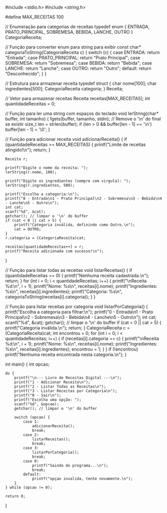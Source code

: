 #include <stdio.h>
#include <string.h>

#define MAX_RECEITAS 100

// Enumeração para categorias de receitas
typedef enum {
    ENTRADA,
    PRATO_PRINCIPAL,
    SOBREMESA,
    BEBIDA,
    LANCHE,
    OUTRO
} CategoriaReceita;

// Função para converter enum para string para exibir
const char* categoriaToString(CategoriaReceita c) {
    switch (c) {
        case ENTRADA: return "Entrada";
        case PRATO_PRINCIPAL: return "Prato Principal";
        case SOBREMESA: return "Sobremesa";
        case BEBIDA: return "Bebida";
        case LANCHE: return "Lanche";
        case OUTRO: return "Outro";
        default: return "Desconhecido";
    }
}

// Estrutura para armazenar receita
typedef struct {
    char nome[100];
    char ingredientes[500];
    CategoriaReceita categoria;
} Receita;

// Vetor para armazenar receitas
Receita receitas[MAX_RECEITAS];
int quantidadeReceitas = 0;

// Função para ler uma string com espaços do teclado
void lerString(char* buffer, int tamanho) {
    fgets(buffer, tamanho, stdin);
    // Remove o '\n' do final se existir
    size_t len = strlen(buffer);
    if (len > 0 && buffer[len - 1] == '\n')
        buffer[len - 1] = '\0';
}

// Função para adicionar receita
void adicionarReceita() {
    if (quantidadeReceitas >= MAX_RECEITAS) {
        printf("Limite de receitas atingido!\n");
        return;
    }

    Receita r;

    printf("Digite o nome da receita: ");
    lerString(r.nome, 100);

    printf("Digite os ingredientes (sempre com virgula): ");
    lerString(r.ingredientes, 500);

    printf("Escolha a categoria:\n");
    printf("0 - Entrada\n1 - Prato Principal\n2 - Sobremesa\n3 - Bebida\n4 - Lanche\n5 - Outro\n");
    int cat;
    scanf("%d", &cat);
    getchar(); // limpar o '\n' do buffer
    if (cat < 0 || cat > 5) {
        printf("Categoria inválida, definindo como Outro.\n");
        cat = OUTRO;
    }
    r.categoria = (CategoriaReceita)cat;

    receitas[quantidadeReceitas++] = r;
    printf("Receita adicionada com sucesso!\n");
}

// Função para listar todas as receitas
void listarReceitas() {
    if (quantidadeReceitas == 0) {
        printf("Nenhuma receita cadastrada.\n");
        return;
    }
    for (int i = 0; i < quantidadeReceitas; i++) {
        printf("\nReceita %d:\n", i + 1);
        printf("Nome: %s\n", receitas[i].nome);
        printf("Ingredientes: %s\n", receitas[i].ingredientes);
        printf("Categoria: %s\n", categoriaToString(receitas[i].categoria));
    }
}

// Função para listar receitas por categoria
void listarPorCategoria() {
    printf("Escolha a categoria para filtrar:\n");
    printf("0 - Entrada\n1 - Prato Principal\n2 - Sobremesa\n3 - Bebida\n4 - Lanche\n5 - Outro\n");
    int cat;
    scanf("%d", &cat);
    getchar(); // limpar o '\n' do buffer
    if (cat < 0 || cat > 5) {
        printf("Categoria inválida.\n");
        return;
    }
    CategoriaReceita c = (CategoriaReceita)cat;
    int encontrou = 0;
    for (int i = 0; i < quantidadeReceitas; i++) {
        if (receitas[i].categoria == c) {
            printf("\nReceita %d:\n", i + 1);
            printf("Nome: %s\n", receitas[i].nome);
            printf("Ingredientes: %s\n", receitas[i].ingredientes);
            encontrou = 1;
        }
    }
    if (!encontrou)
        printf("Nenhuma receita encontrada nesta categoria.\n");
}

int main() {
    int opcao;

    do {
        printf("\n--- Livro de Receitas Digital ---\n");
        printf("1 - Adicionar Receita\n");
        printf("2 - Listar Todas as Receitas\n");
        printf("3 - Listar Receitas por Categoria\n");
        printf("0 - Sair\n");
        printf("Escolha uma opção: ");
        scanf("%d", &opcao);
        getchar(); // limpar o '\n' do buffer

        switch (opcao) {
            case 1:
                adicionarReceita();
                break;
            case 2:
                listarReceitas();
                break;
            case 3:
                listarPorCategoria();
                break;
            case 0:
                printf("Saindo do programa...\n");
                break;
            default:
                printf("opçao invalida, tente novamente.\n");
        }
    } while (opcao != 0);

    return 0;
}
